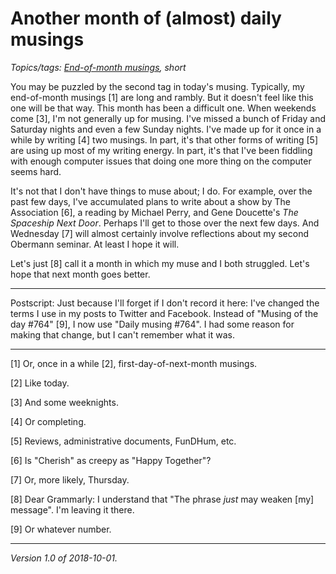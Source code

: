 Another month of (almost) daily musings
=======================================

*Topics/tags: [End-of-month musings](index-monthly), short*

You may be puzzled by the second tag in today's musing.  Typically,
my end-of-month musings [1] are long and rambly.  But it doesn't feel
like this one will be that way.  This month has been a difficult one.
When weekends come [3], I'm not generally up for musing.  I've missed a
bunch of Friday and Saturday nights and even a few Sunday nights.
I've made up for it once in a while by writing [4] two musings.  In part,
it's that other forms of writing [5] are using up most of my writing
energy.  In part, it's that I've been fiddling with enough computer
issues that doing one more thing on the computer seems hard.  

It's not that I don't have things to muse about; I do.  For example,
over the past few days, I've accumulated plans to write about a show
by The Association [6], a reading by Michael Perry, and Gene Doucette's
_The Spaceship Next Door_.  Perhaps I'll get to those over the next few
days.  And Wednesday [7] will almost certainly involve reflections about my
second Obermann seminar.  At least I hope it will.

Let's just [8] call it a month in which my muse and I both struggled.
Let's hope that next month goes better.

---

Postscript: Just because I'll forget if I don't record it here: I've
changed the terms I use in my posts to Twitter and Facebook.  Instead
of "Musing of the day #764" [9], I now use "Daily musing #764".  I had
some reason for making that change, but I can't remember what it was.

---

[1] Or, once in a while [2], first-day-of-next-month musings.

[2] Like today.

[3] And some weeknights.

[4] Or completing.

[5] Reviews, administrative documents, FunDHum, etc.

[6] Is "Cherish" as creepy as "Happy Together"?

[7] Or, more likely, Thursday.

[8] Dear Grammarly: I understand that "The phrase *just* may weaken [my]
message".  I'm leaving it there.

[9] Or whatever number.

---

*Version 1.0 of 2018-10-01.*
